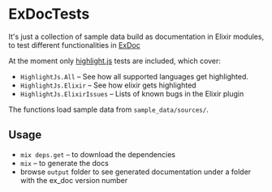 # ExDocTests

It's just a collection of sample data build as documentation in Elixir modules,
to test different functionalities in [ExDoc](https://github.com/elixir-lang/ex_doc)

At the moment only [highlight.js](https://highlightjs.org) tests are included,
which cover:
* `HighlightJs.All` – See how all supported languages get highlighted.
* `HighlightJs.Elixir` – See how elixir gets highlighted
* `HighlightJs.ElixirIssues` – Lists of known bugs in the Elixir plugin

The functions load sample data from `sample_data/sources/`.

## Usage

* `mix deps.get` – to download the dependencies
* `mix` – to generate the docs
* browse `output` folder to see generated documentation under a folder
  with the ex_doc version number